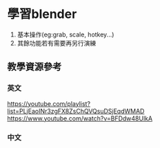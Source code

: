 # 學習blender
  1. 基本操作(eg:grab, scale, hotkey...)  
  2. 其餘功能若有需要再另行演練
## 教學資源參考
  ### 英文
  https://youtube.com/playlist?list=PLjEaoINr3zgFX8ZsChQVQsuDSjEqdWMAD
  https://www.youtube.com/watch?v=BFDdw48UlkA
  ### 中文
  
